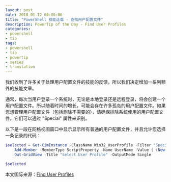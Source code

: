 ```yaml
---
layout: post
date: 2018-01-12 00:00:00
title: "PowerShell 技能连载 - 查找用户配置文件"
description: PowerTip of the Day - Find User Profiles
categories:
- powershell
- tip
tags:
- powershell
- tip
- powertip
- series
- translation
---
```

我们收到了许多关于处理用户配置文件的技能的反馈，所以我们决定增加一系列额外的技能文章。

通常，每次当用户登录一个系统时，无论是本地登录还是远程登录，将会创建一个用户配置文件。所以随着时间的增长，可能会存在许多孤岛的用户配置文件。如果您想管理用户配置文件（包括删除不需要的），请确保排除系统使用的用户配置文件。它们可以通过 "Special" 属性来识别。

以下是一段在网格视图窗口中显示显示所有普通的用户配置文件，并且允许您选择一条记录的代码：

```powershell
$selected = Get-CimInstance -ClassName Win32_UserProfile -Filter "Special=False" |
    Add-Member -MemberType ScriptProperty -Name UserName -Value { (New-Object System.Security.Principal.SecurityIdentifier($this.Sid)).Translate([System.Security.Principal.NTAccount]).Value } -PassThru |
    Out-GridView -Title "Select User Profile" -OutputMode Single

$selected
```

<!--more-->
本文国际来源：[Find User Profiles](http://community.idera.com/powershell/powertips/b/tips/posts/find-user-profiles)
